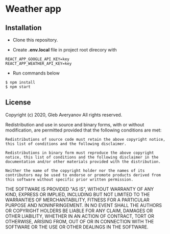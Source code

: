 # Weather app

## Installation

- Clone this repository.

- Create **.env.local** file in project root direcory with 
```
REACT_APP_GOOGLE_API_KEY=key
REACT_APP_WEATHER_API_KEY=key
```
- Run commands below
```shell
$ npm install
$ npm start
```

## License

Copyright (c) 2020, Gleb Averyanov All rights reserved.

Redistribution and use in source and binary forms, with or without modification, are permitted provided that the following conditions are met:

    Redistributions of source code must retain the above copyright notice, this list of conditions and the following disclaimer.

    Redistributions in binary form must reproduce the above copyright notice, this list of conditions and the following disclaimer in the documentation and/or other materials provided with the distribution.

    Neither the name of the copyright holder nor the names of its contributors may be used to endorse or promote products derived from this software without specific prior written permission.

THE SOFTWARE IS PROVIDED "AS IS", WITHOUT WARRANTY OF ANY KIND, EXPRESS OR IMPLIED, INCLUDING BUT NOT LIMITED TO THE WARRANTIES OF MERCHANTABILITY, FITNESS FOR A PARTICULAR PURPOSE AND NONINFRINGEMENT. IN NO EVENT SHALL THE AUTHORS OR COPYRIGHT HOLDERS BE LIABLE FOR ANY CLAIM, DAMAGES OR OTHER LIABILITY, WHETHER IN AN ACTION OF CONTRACT, TORT OR OTHERWISE, ARISING FROM, OUT OF OR IN CONNECTION WITH THE SOFTWARE OR THE USE OR OTHER DEALINGS IN THE SOFTWARE.